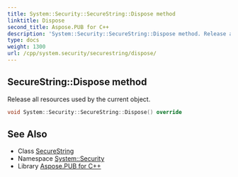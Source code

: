 ```yaml
---
title: System::Security::SecureString::Dispose method
linktitle: Dispose
second_title: Aspose.PUB for C++
description: 'System::Security::SecureString::Dispose method. Release all resources used by the current object in C++.'
type: docs
weight: 1300
url: /cpp/system.security/securestring/dispose/
---
```

## SecureString::Dispose method


Release all resources used by the current object.

```cpp
void System::Security::SecureString::Dispose() override
```

## See Also

* Class [SecureString](../)
* Namespace [System::Security](../../)
* Library [Aspose.PUB for C++](../../../)
